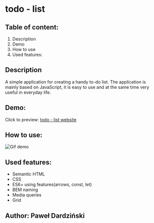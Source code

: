 # todo - list
## Table of content:
1. Description
3. Demo
4. How to use
5. Used features:
## Description
A simple application for creating a handy to-do list. The application is mainly based on JavaScript, it is easy to use and at the same time very useful in everyday life.
## Demo:
Click to preview: [todo - list website](https://pawel-frontend.github.io/todo-list/)
## How to use:
![Gif demo](images/currency-converter-demo.gif)
## Used features:
- Semantic HTML
- CSS
- ES6+ using features(arrows, const, let)
- BEM naming
- Media queries
- Grid
## Author: Paweł Dardziński
